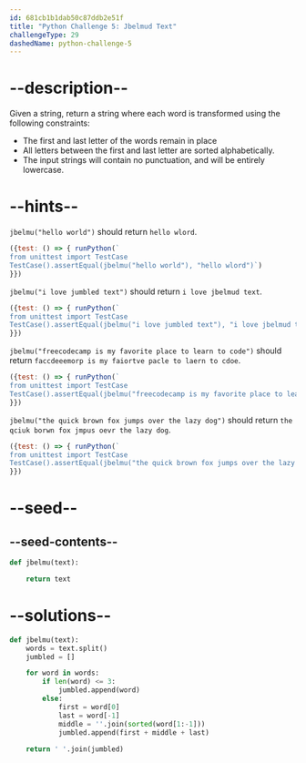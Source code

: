 ```yaml
---
id: 681cb1b1dab50c87ddb2e51f
title: "Python Challenge 5: Jbelmud Text"
challengeType: 29
dashedName: python-challenge-5
---
```


# --description--

Given a string, return a string where each word is transformed using the following constraints:

- The first and last letter of the words remain in place
- All letters between the first and last letter are sorted alphabetically.
- The input strings will contain no punctuation, and will be entirely lowercase.

# --hints--

`jbelmu("hello world")` should return `hello wlord`.

```js
({test: () => { runPython(`
from unittest import TestCase
TestCase().assertEqual(jbelmu("hello world"), "hello wlord")`)
}})
```

`jbelmu("i love jumbled text")` should return `i love jbelmud text`.

```js
({test: () => { runPython(`
from unittest import TestCase
TestCase().assertEqual(jbelmu("i love jumbled text"), "i love jbelmud text")`)
}})
```

`jbelmu("freecodecamp is my favorite place to learn to code")` should return `faccdeeemorp is my faiortve pacle to laern to cdoe`.

```js
({test: () => { runPython(`
from unittest import TestCase
TestCase().assertEqual(jbelmu("freecodecamp is my favorite place to learn to code"), "faccdeeemorp is my faiortve pacle to laern to cdoe")`)
}})
```

`jbelmu("the quick brown fox jumps over the lazy dog")` should return `the qciuk borwn fox jmpus oevr the lazy dog`.

```js
({test: () => { runPython(`
from unittest import TestCase
TestCase().assertEqual(jbelmu("the quick brown fox jumps over the lazy dog"), "the qciuk borwn fox jmpus oevr the lazy dog")`)
}})
```

# --seed--

## --seed-contents--

```py
def jbelmu(text):

    return text
```

# --solutions--

```py
def jbelmu(text):
    words = text.split()
    jumbled = []

    for word in words:
        if len(word) <= 3:
            jumbled.append(word)
        else:
            first = word[0]
            last = word[-1]
            middle = ''.join(sorted(word[1:-1]))
            jumbled.append(first + middle + last)
    
    return ' '.join(jumbled)
```

